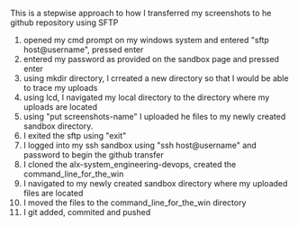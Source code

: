 This is a stepwise approach to how I transferred my screenshots to he github repository using SFTP
1) opened my cmd prompt on my windows system and entered "sftp host@username", pressed enter
2) entered my password as provided on the sandbox page and pressed enter
3) using mkdir directory, I crreated a new directory so that I would be able to trace my uploads
4) using lcd, I navigated my local directory to the directory where my uploads are located
5) using "put screenshots-name" I uploaded he files to my newly created sandbox directory.
6) I exited the sftp using "exit" 
7) I logged into my ssh sandbox using "ssh host@username" and password to begin the github transfer
8) I cloned the alx-system_engineering-devops, created the command_line_for_the_win
8) I navigated to my newly created sandbox directory where my uploaded files are located
9) I moved the files to the command_line_for_the_win directory
10) I git added, commited and pushed
